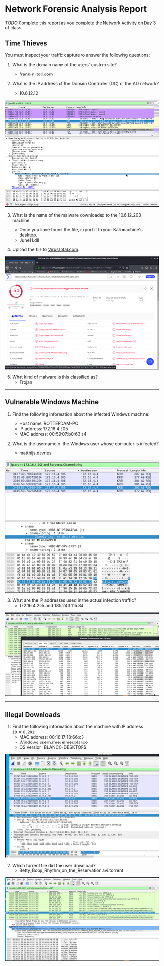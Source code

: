 # Network Forensic Analysis Report

_TODO_ Complete this report as you complete the Network Activity on Day 3 of class.

## Time Thieves 
You must inspect your traffic capture to answer the following questions:

1. What is the domain name of the users' custom site?
   - frank-n-ted.com

2. What is the IP address of the Domain Controller (DC) of the AD network?
   - 10.6.12.12

![](Images/Domain.png)
 
3. What is the name of the malware downloaded to the 10.6.12.203 machine
   - Once you have found the file, export it to your Kali machine's desktop.
   - June11.dll

4. Upload the file to [VirusTotal.com](https://www.virustotal.com/gui/).

![](Images/UploadedMalwareFile.png)

5. What kind of malware is this classified as?
   - Trojan 

---

## Vulnerable Windows Machine

1. Find the following information about the infected Windows machine:
    - Host name: ROTTERDAM-PC  
    - IP address: 172.16.4.205
    - MAC address: 00:59:07:b0:63:a4
    
2. What is the username of the Windows user whose computer is infected?
    - matthijs.devries

![](Images/MattijsUsername.png)

3. What are the IP addresses used in the actual infection traffic?
    - 172.16.4.205 and 185.243.115.84

![](Images/InfectedPacket.png)



---

## Illegal Downloads

1. Find the following information about the machine with IP address `10.0.0.201`:
    - MAC address: 00:16:17:18:66:c8
    - Windows username: elmer.blanco
    - OS version: BLANCO-DESKTOP$

![](Images/elmerusername.png)

2. Which torrent file did the user download?
    - Betty_Boop_Rhythm_on_the_Reservation.avi.torrent

![](Images/TorrentDownload.png)
